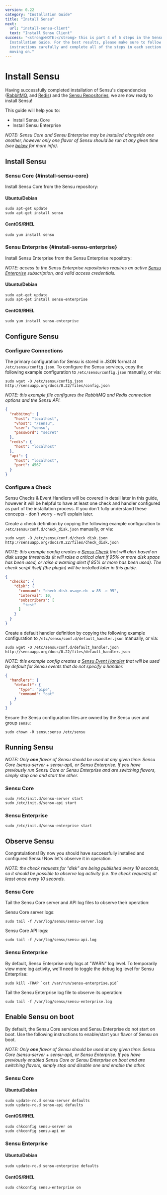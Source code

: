```yaml
---
version: 0.22
category: "Installation Guide"
title: "Install Sensu"
next:
  url: "install-sensu-client"
  text: "Install Sensu Client"
success: "<strong>NOTE:</strong> this is part 4 of 6 steps in the Sensu
  Installation Guide. For the best results, please make sure to follow the
  instructions carefully and complete all of the steps in each section before
  moving on."
---
```


# Install Sensu

Having successfully completed installation of Sensu's dependencies ([RabbitMQ](install-rabbitmq), and [Redis](install-redis)) and the [Sensu Repositories](install-repositories), we are now ready to install Sensu!

This guide will help you to:

- Install Sensu Core
- Install Sensu Enterprise

_NOTE: Sensu Core and Sensu Enterprise may be installed alongside one another, however only one flavor of Sensu should be run at any given time (see [below](#running-sensu) for more info)._

## Install Sensu

### Sensu Core {#install-sensu-core}

Install Sensu Core from the Sensu repository:

#### Ubuntu/Debian

~~~ shell
sudo apt-get update
sudo apt-get install sensu
~~~

#### CentOS/RHEL

~~~ shell
sudo yum install sensu
~~~

### Sensu Enterprise {#install-sensu-enterprise}

Install Sensu Enterprise from the Sensu Enterprise repository:

_NOTE: access to the Sensu Enterprise repositories requires an active [Sensu Enterprise](http://sensuapp.org/enterprise#pricing) subscription, and valid access credentials._

#### Ubuntu/Debian

~~~ shell
sudo apt-get update
sudo apt-get install sensu-enterprise
~~~

#### CentOS/RHEL

~~~ shell
sudo yum install sensu-enterprise
~~~

## Configure Sensu

### Configure Connections

The primary configuration for Sensu is stored in JSON format at `/etc/sensu/config.json`. To configure the Sensu services, copy the following example configuration to `/etc/sensu/config.json` manually, or via:

~~~ shell
sudo wget -O /etc/sensu/config.json http://sensuapp.org/docs/0.22/files/config.json
~~~

_NOTE: this example file configures the RabbitMQ and Redis connection options and the Sensu API._

~~~ json
{
  "rabbitmq": {
    "host": "localhost",
    "vhost": "/sensu",
    "user": "sensu",
    "password": "secret"
  },
  "redis": {
    "host": "localhost"
  },
  "api": {
    "host": "localhost",
    "port": 4567
  }
}
~~~

### Configure a Check

Sensu Checks & Event Handlers will be covered in detail later in this guide, however it will be helpful to have at least one check and handler configured as part of the installation process. If you don't fully understand these concepts - don't worry - we'll explain later.

Create a check definition by copying the following example configuration to `/etc/sensu/conf.d/check_disk.json` manually, or via:

~~~ shell
sudo wget -O /etc/sensu/conf.d/check_disk.json http://sensuapp.org/docs/0.22/files/check_disk.json
~~~

_NOTE: this example config creates a [Sensu Check](checks) that will alert based on disk usage thresholds (it will raise a critical alert if 95% or more disk space has been used, or raise a warning alert if 85% or more has been used). The check script itself (the plugin) will be installed later in this guide._

~~~ json
{
  "checks": {
    "disk": {
      "command": "check-disk-usage.rb -w 85 -c 95",
      "interval": 10,
      "subscribers": [
        "test"
      ]
    }
  }
}
~~~

Create a default handler definition by copying the following example configuration to `/etc/sensu/conf.d/default_handler.json` manually, or via:

~~~ shell
sudo wget -O /etc/sensu/conf.d/default_handler.json http://sensuapp.org/docs/0.22/files/default_handler.json
~~~

_NOTE: this example config creates a [Sensu Event Handler](handlers) that will be used by default for Sensu events that do not specify a handler._

~~~ json
{
  "handlers": {
    "default": {
      "type": "pipe",
      "command": "cat"
    }
  }
}
~~~

Ensure the Sensu configuration files are owned by the Sensu user and group `sensu`:

~~~ shell
sudo chown -R sensu:sensu /etc/sensu
~~~

## Running Sensu

_NOTE: Only **one** flavor of Sensu should be used at any given time: Sensu Core (sensu-server + sensu-api), or Sensu Enterprise. If you have previously run Sensu Core or Sensu Enterprise and are switching flavors, simply stop one and start the other._

### Sensu Core

~~~ shell
sudo /etc/init.d/sensu-server start
sudo /etc/init.d/sensu-api start
~~~

### Sensu Enterprise

~~~ shell
sudo /etc/init.d/sensu-enterprise start
~~~

## Observe Sensu

Congratulations! By now you should have successfully installed and configured Sensu! Now let's observe it in operation.

_NOTE: the check requests for "disk" are being published every 10 seconds, so it should be possible to observe log activity (i.e. the check requests) at least once every 10 seconds._

### Sensu Core

Tail the Sensu Core server and API log files to observe their operation:

Sensu Core server logs:

~~~ shell
sudo tail -f /var/log/sensu/sensu-server.log
~~~

Sensu Core API logs:

~~~ shell
sudo tail -f /var/log/sensu/sensu-api.log
~~~

### Sensu Enterprise

By default, Sensu Enterprise only logs at "WARN" log level. To temporarily view more log activity, we'll need to toggle the debug log level for Sensu Enterprise:

~~~ shell
sudo kill -TRAP `cat /var/run/sensu-enterprise.pid`
~~~

Tail the Sensu Enterprise log file to observe its operation:

~~~ shell
sudo tail -f /var/log/sensu/sensu-enterprise.log
~~~

## Enable Sensu on boot

By default, the Sensu Core services and Sensu Enterprise do not start on boot. Use the following instructions to enable/start your flavor of Sensu on boot.

_NOTE: Only **one** flavor of Sensu should be used at any given time: Sensu Core (sensu-server + sensu-api), or Sensu Enterprise. If you have previously enabled Sensu Core or Sensu Enterprise on boot and are switching flavors, simply stop and disable one and enable the other._

### Sensu Core

#### Ubuntu/Debian

~~~ shell
sudo update-rc.d sensu-server defaults
sudo update-rc.d sensu-api defaults
~~~

#### CentOS/RHEL

~~~ shell
sudo chkconfig sensu-server on
sudo chkconfig sensu-api on
~~~

### Sensu Enterprise

#### Ubuntu/Debian

~~~ shell
sudo update-rc.d sensu-enterprise defaults
~~~

#### CentOS/RHEL

~~~ shell
sudo chkconfig sensu-enterprise on
~~~
